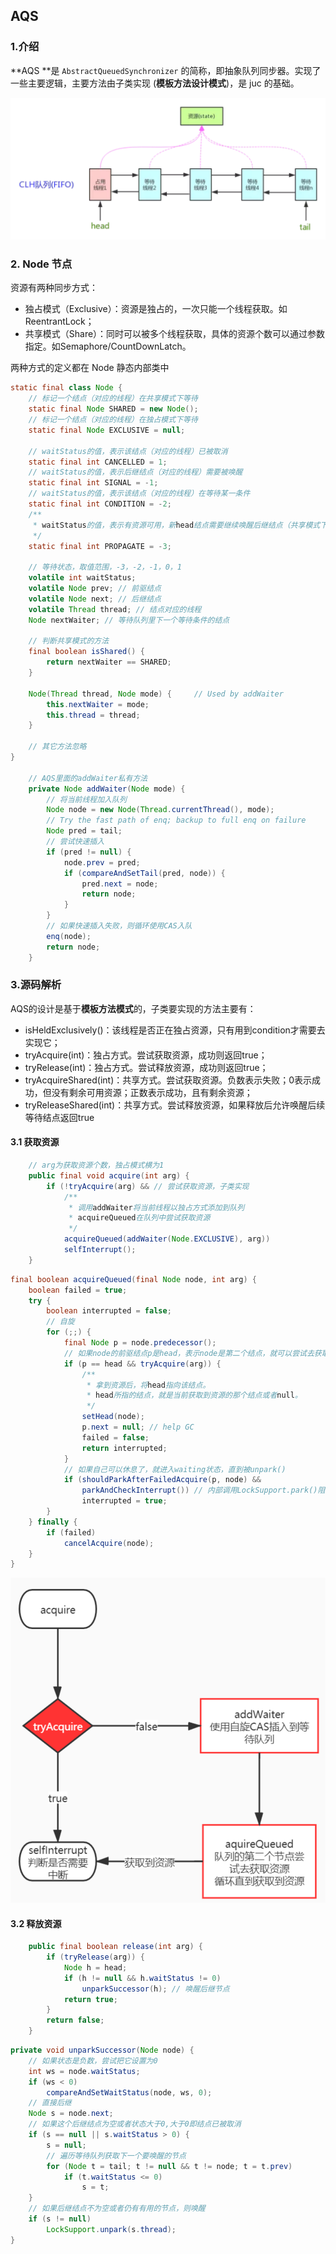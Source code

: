 ## AQS

### 1.介绍

**AQS **是 `AbstractQueuedSynchronizer` 的简称，即抽象队列同步器。实现了一些主要逻辑，主要方法由子类实现 (**模板方法设计模式**)，是 juc 的基础。

![](img/aqs存储方式.png)

### 2. Node 节点

资源有两种同步方式：

- 独占模式（Exclusive）：资源是独占的，一次只能一个线程获取。如 ReentrantLock；
- 共享模式（Share）：同时可以被多个线程获取，具体的资源个数可以通过参数指定。如Semaphore/CountDownLatch。

两种方式的定义都在 Node 静态内部类中

``` java
static final class Node {
    // 标记一个结点（对应的线程）在共享模式下等待
    static final Node SHARED = new Node();
    // 标记一个结点（对应的线程）在独占模式下等待
    static final Node EXCLUSIVE = null; 

    // waitStatus的值，表示该结点（对应的线程）已被取消
    static final int CANCELLED = 1; 
    // waitStatus的值，表示后继结点（对应的线程）需要被唤醒
    static final int SIGNAL = -1;
    // waitStatus的值，表示该结点（对应的线程）在等待某一条件
    static final int CONDITION = -2;
    /** 
     * waitStatus的值，表示有资源可用，新head结点需要继续唤醒后继结点（共享模式下，多线程并      * 发释放资源，而head唤醒其后继结点后，需要把多出来的资源留给后面的结点；设置新的head结点      * 时，会继续唤醒其后继结点）
     */
    static final int PROPAGATE = -3;

    // 等待状态，取值范围，-3，-2，-1，0，1
    volatile int waitStatus;
    volatile Node prev; // 前驱结点
    volatile Node next; // 后继结点
    volatile Thread thread; // 结点对应的线程
    Node nextWaiter; // 等待队列里下一个等待条件的结点

    // 判断共享模式的方法
    final boolean isShared() {
        return nextWaiter == SHARED;
    }

    Node(Thread thread, Node mode) {     // Used by addWaiter
        this.nextWaiter = mode;
        this.thread = thread;
    }

    // 其它方法忽略
}

    // AQS里面的addWaiter私有方法
    private Node addWaiter(Node mode) {
        // 将当前线程加入队列
        Node node = new Node(Thread.currentThread(), mode);
        // Try the fast path of enq; backup to full enq on failure
        Node pred = tail;
        // 尝试快速插入
        if (pred != null) {
            node.prev = pred;
            if (compareAndSetTail(pred, node)) {
                pred.next = node;
                return node;
            }
        }
        // 如果快速插入失败，则循环使用CAS入队
        enq(node);
        return node;
    }
```

### 3.源码解析

AQS的设计是基于**模板方法模式**的，子类要实现的方法主要有：

- isHeldExclusively()：该线程是否正在独占资源，只有用到condition才需要去实现它；
- tryAcquire(int)：独占方式。尝试获取资源，成功则返回true；
- tryRelease(int)：独占方式。尝试释放资源，成功则返回true；
- tryAcquireShared(int)：共享方式。尝试获取资源。负数表示失败；0表示成功，但没有剩余可用资源；正数表示成功，且有剩余资源；
- tryReleaseShared(int)：共享方式。尝试释放资源，如果释放后允许唤醒后续等待结点返回true

#### 3.1 获取资源

``` java
    // arg为获取资源个数，独占模式横为1
    public final void acquire(int arg) {
        if (!tryAcquire(arg) && // 尝试获取资源，子类实现
            /**
             * 调用addWaiter将当前线程以独占方式添加到队列
             * acquireQueued在队列中尝试获取资源
             */
            acquireQueued(addWaiter(Node.EXCLUSIVE), arg))
            selfInterrupt();
    }
```

``` java
final boolean acquireQueued(final Node node, int arg) {
    boolean failed = true;
    try {
        boolean interrupted = false;
        // 自旋
        for (;;) {
            final Node p = node.predecessor();
            // 如果node的前驱结点p是head，表示node是第二个结点，就可以尝试去获取资源了
            if (p == head && tryAcquire(arg)) {
                /** 
                 * 拿到资源后，将head指向该结点。
                 * head所指的结点，就是当前获取到资源的那个结点或者null。
                 */
                setHead(node); 
                p.next = null; // help GC
                failed = false;
                return interrupted;
            }
            // 如果自己可以休息了，就进入waiting状态，直到被unpark()
            if (shouldParkAfterFailedAcquire(p, node) &&
                parkAndCheckInterrupt()) // 内部调用LockSupport.park()阻塞本线程
                interrupted = true;
        }
    } finally {
        if (failed)
            cancelAcquire(node);
    }
}
```

![](img/acquire流程.png)

#### 3.2 释放资源

``` java
    public final boolean release(int arg) {
        if (tryRelease(arg)) {
            Node h = head;
            if (h != null && h.waitStatus != 0)
                unparkSuccessor(h); // 唤醒后继节点
            return true;
        }
        return false;
    }

```

``` java
private void unparkSuccessor(Node node) {
    // 如果状态是负数，尝试把它设置为0
    int ws = node.waitStatus;
    if (ws < 0)
        compareAndSetWaitStatus(node, ws, 0);
    // 直接后继
    Node s = node.next;
    // 如果这个后继结点为空或者状态大于0,大于0即结点已被取消
    if (s == null || s.waitStatus > 0) {
        s = null;
        // 遍历等待队列获取下一个要唤醒的节点
        for (Node t = tail; t != null && t != node; t = t.prev)
            if (t.waitStatus <= 0)
                s = t;
    }
    // 如果后继结点不为空或者仍有有用的节点，则唤醒
    if (s != null)
        LockSupport.unpark(s.thread);
}
```

